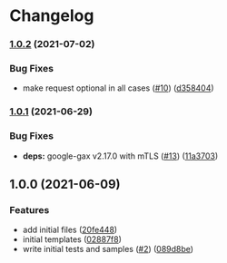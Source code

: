 # Changelog

### [1.0.2](https://www.github.com/googleapis/nodejs-vpc-access/compare/v1.0.1...v1.0.2) (2021-07-02)


### Bug Fixes

* make request optional in all cases ([#10](https://www.github.com/googleapis/nodejs-vpc-access/issues/10)) ([d358404](https://www.github.com/googleapis/nodejs-vpc-access/commit/d358404f42c0cd9bd2f19600b5c55ce5f88776a4))

### [1.0.1](https://www.github.com/googleapis/nodejs-vpc-access/compare/v1.0.0...v1.0.1) (2021-06-29)


### Bug Fixes

* **deps:** google-gax v2.17.0 with mTLS ([#13](https://www.github.com/googleapis/nodejs-vpc-access/issues/13)) ([11a3703](https://www.github.com/googleapis/nodejs-vpc-access/commit/11a3703e8a567f86acc71b8e2f30f9bf713f96a1))

## 1.0.0 (2021-06-09)


### Features

* add initial files ([20fe448](https://www.github.com/googleapis/nodejs-vpc-access/commit/20fe4485ae02801c8ffa18fb74fc55a96b113d23))
* initial templates ([02887f8](https://www.github.com/googleapis/nodejs-vpc-access/commit/02887f88677be9894da15a24a4537b748472eea8))
* write initial tests and samples ([#2](https://www.github.com/googleapis/nodejs-vpc-access/issues/2)) ([089d8be](https://www.github.com/googleapis/nodejs-vpc-access/commit/089d8bedec5676a0a1cdd60052b87125494dba6d))
